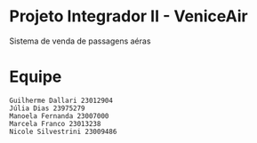 # Projeto Integrador II - VeniceAir
Sistema de venda de passagens aéras

# Equipe
    Guilherme Dallari 23012904
    Júlia Dias 23975279
    Manoela Fernanda 23007000
    Marcela Franco 23013238
    Nicole Silvestrini 23009486
